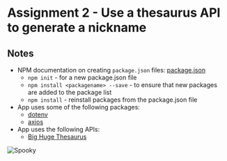 # Assignment 2 - Use a thesaurus API to generate a nickname

## Notes

* NPM documentation on creating `package.json` files: [package.json](https://docs.npmjs.com/creating-a-package-json-file)
    * `npm init` - for a new package.json file
    * `npm install <packagename> --save` - to ensure that new packages are added to the package list
    * `npm install` - reinstall packages from the package.json file
* App uses some of the following packages:
    * [dotenv](https://www.npmjs.com/package/dotenv)
    * [axios](https://www.npmjs.com/package/axios)
* App uses the following APIs:
    * [Big Huge Thesaurus](https://words.bighugelabs.com/site/api)

![Spooky](https://media.tenor.com/images/f7b10ad2f224e8e3264da0529558be74/tenor.gif)